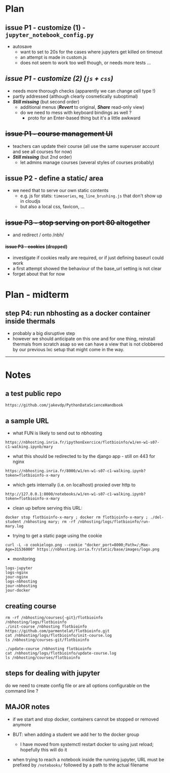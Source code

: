 # Plan

## issue P1 - customize (1) - `jupyter_notebook_config.py`

* autosave
  * want to set to 20s for the cases where jupyters get killed on timeout
  * an attempt is made in custom.js
  * does not seem to work too well though, or needs more tests ...

## ***issue P1 - customize (2) (`js` + `css`)***

* needs more thorough checks (apparently we can change cell type !)
* partly addressed (although clearly cosmetically suboptimal)
* ***Still missing*** (but second order)
  * additional menus (***Revert*** to original, ***Share*** read-only view)
  * do we need to mess with keyboard bindings as well ? 
    - proto for an Enter-based thing but it's a little awkward

## ~~issue P1 - course management UI~~

* teachers can update their course (all use the same superuser account and see all courses for now)
* ***Still missing*** (but 2nd order)
  * let admins manage courses (several styles of courses probably)

## issue P2 - define a static/ area

* we need that to serve our own static contents
  * e.g. js for stats: `timeseries`, `mg_line_brushing.js` that don't show up in cloudjs
  * but also a local css, favicon, ...

## ~~issue P3 - stop serving on port 80 altogether~~

* and redirect / onto /nbh/

#### ~~issue P3 - cookies~~ (dropped)

* investigate if cookies really are required, or if just defining baseurl could work
* a first attempt showed the behaviour of the base_url setting is not clear
* forget about that for now

# Plan - midterm

## step P4: run nbhosting as a docker container inside thermals
* probably a big disruptive step
* however we should anticipate on this one and for one thing, reinstall thermals from scratch asap so we can have a view that is not clobbered by our previous lxc setup that might come in the way.

*****

# Notes

## a test public repo

`https://github.com/jakevdp/PythonDataScienceHandbook`

## a sample URL

* what FUN is likely to send out to nbhosting

```
https://nbhosting.inria.fr/ipythonExercice/flotbioinfo/w1/en-w1-s07-c1-walking.ipynb/mary
```

* what this should be redirected to by the django app - still on 443 for nginx

```
https://nbhosting.inria.fr/8000/w1/en-w1-s07-c1-walking.ipynb?token=flotbioinfo-x-mary
```

* which gets internally (i.e. on localhost) proxied over http to

```
http://127.0.0.1:8000/notebooks/w1/en-w1-s07-c1-walking.ipynb?token=flotbioinfo-x-mary

```

* clean up before serving this URL:

```
docker stop flotbioinfo-x-mary ; docker rm flotbioinfo-x-mary ; ./del-student /nbhosting mary; rm -rf /nbhosting/logs/flotbioinfo/run-mary.log
```

* trying to get a static page using the cookie

```
curl -L -o cookielogo.png --cookie "docker_port=8000;Path=/;Max-Age=31536000" https://nbhosting.inria.fr/static/base/images/logo.png
```

* monitoring

```
logs-jupyter
logs-nginx
jour-nginx
logs-nbhosting
jour-nbhosting
jour-docker
```


## creating course

```
rm -rf /nbhosting/courses{-git}/flotbioinfo /nbhosting/logs/flotbioinfo
./init-course /nbhosting flotbioinfo https://github.com/parmentelat/flotbioinfo.git
cat /nbhosting/logs/flotbioinfo/init-course.log
ls /nbhosting/courses-git/flotbioinfo

./update-course /nbhosting flotbioinfo 
cat /nbhosting/logs/flotbioinfo/update-course.log
ls /nbhosting/courses/flotbioinfo
```

## steps for dealing with jupyter

do we need to create  config file or are all options configurable on the command line ?

## MAJOR notes

* if we start and stop docker, containers cannot be stopped or removed anymore
* BUT: when adding a student we add her to the docker group
  * I have moved from systemctl restart docker to using just reload; hopefully this will do it

* when trying to reach a notebook inside the running jupyter, URL must be prefixed by `/notebooks/` followed by a path to the actual filename
